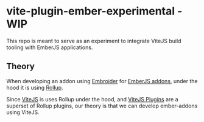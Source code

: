 # vite-plugin-ember-experimental - WIP

This repo is meant to serve as an experiment to integrate ViteJS build tooling with EmberJS applications.

## Theory

When developing an addon using [Embroider][embroider-build] for [EmberJS addons][embroider-addon], under the hood it is using [Rollup][rollup].

Since [ViteJS][vitejs] is uses Rollup under the hood, and [ViteJS Plugins][vitejs-plugins] are a superset of Rollup plugins, our theory is that we can develop ember-addons using ViteJS.

[embroider-addon]: https://github.com/embroider-build/embroider/blob/main/ADDON-AUTHOR-GUIDE.md
[embroider-build]: https://github.com/embroider-build/embroider
[rollup]: https://rollupjs.org/
[vitejs]: https://vitejs.dev/
[vitejs-plugins]: https://vitejs.dev/guide/api-plugin.html
